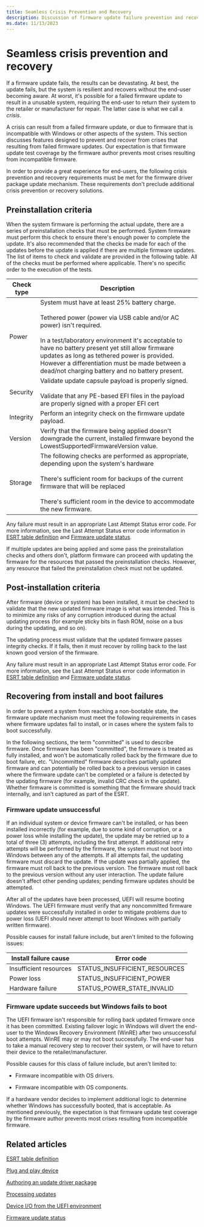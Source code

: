 ```yaml
---
title: Seamless Crisis Prevention and Recovery
description: Discussion of firmware update failure prevention and recovery.
ms.date: 11/13/2023
---
```


# Seamless crisis prevention and recovery

If a firmware update fails, the results can be devastating. At best, the update fails, but the system is resilient and recovers without the end-user becoming aware. At worst, it's possible for a failed firmware update to result in a unusable system, requiring the end-user to return their system to the retailer or manufacturer for repair. The latter case is what we call a *crisis*.

A crisis can result from a failed firmware update, or due to firmware that is incompatible with Windows or other aspects of the system. This section discusses features designed to prevent and recover from crises that resulting from failed firmware updates. Our expectation is that firmware update test coverage by the firmware author prevents most crises resulting from incompatible firmware.

In order to provide a great experience for end-users, the following crisis prevention and recovery requirements must be met for the firmware driver package update mechanism. These requirements don't preclude additional crisis prevention or recovery solutions.

## Preinstallation criteria

When the system firmware is performing the actual update, there are a series of preinstallation checks that must be performed. System firmware must perform this check to ensure there's enough power to complete the update. It's also recommended that the checks be made for each of the updates before the update is applied if there are multiple firmware updates. The list of items to check and validate are provided in the following table. All of the checks must be performed where applicable. There's no specific order to the execution of the tests.

| Check type | Description |
|--|--|
| Power | System must have at least 25% battery charge.<br><br>Tethered power (power via USB cable and/or AC power) isn't required.<br><br>In a test/laboratory environment it's acceptable to have no battery present yet still allow firmware updates as long as tethered power is provided. However a differentiation must be made between a dead/not charging battery and no battery present. |
| Security | Validate update capsule payload is properly signed.<br><br>Validate that any PE-based EFI files in the payload are properly signed with a proper EFI cert |
| Integrity | Perform an integrity check on the firmware update payload. |
| Version | Verify that the firmware being applied doesn't downgrade the current, installed firmware beyond the LowestSupportedFirmwareVersion value. |
| Storage | The following checks are performed as appropriate, depending upon the system's hardware<br><br>There's sufficient room for backups of the current firmware that will be replaced<br><br>There's sufficient room in the device to accommodate the new firmware. |

Any failure must result in an appropriate Last Attempt Status error code. For more information, see the Last Attempt Status error code information in [ESRT table definition](esrt-table-definition.md) and [Firmware update status](firmware-update-status.md).

If multiple updates are being applied and some pass the preinstallation checks and others don't, platform firmware can proceed with updating the firmware for the resources that passed the preinstallation checks. However, any resource that failed the preinstallation check must not be updated.

## Post-installation criteria

After firmware (device or system) has been installed, it must be checked to validate that the new updated firmware image is what was intended. This is to minimize any risks of any corruption introduced during the actual updating process (for example sticky bits in flash ROM, noise on a bus during the updating, and so on).

The updating process must validate that the updated firmware passes integrity checks. If it fails, then it must recover by rolling back to the last known good version of the firmware.

Any failure must result in an appropriate Last Attempt Status error code. For more information, see the Last Attempt Status error code information in [ESRT table definition](esrt-table-definition.md) and [Firmware update status](firmware-update-status.md).

## Recovering from install and boot failures

In order to prevent a system from reaching a non-bootable state, the firmware update mechanism must meet the following requirements in cases where firmware updates fail to install, or in cases where the system fails to boot successfully.

In the following sections, the term "committed" is used to describe firmware. Once firmware has been "committed", the firmware is treated as fully installed, and won't be automatically rolled back by the firmware due to boot failure, etc. "Uncommitted" firmware describes partially updated firmware and can potentially be rolled back to a previous version in cases where the firmware update can't be completed or a failure is detected by the updating firmware (for example, invalid CRC check in the update). Whether firmware is committed is something that the firmware should track internally, and isn't captured as part of the ESRT.

### Firmware update unsuccessful

If an individual system or device firmware can't be installed, or has been installed incorrectly (for example, due to some kind of corruption, or a power loss while installing the update), the update may be retried up to a total of three (3) attempts, including the first attempt. If additional retry attempts will be performed by the firmware, the system must not boot into Windows between any of the attempts. If all attempts fail, the updating firmware must discard the update. If the update was partially applied, the firmware must roll back to the previous version. The firmware must roll back to the previous version without any user interaction. The update failure doesn't affect other pending updates; pending firmware updates should be attempted.

After all of the updates have been processed, UEFI will resume booting Windows. The UEFI firmware must verify that any noncommitted firmware updates were successfully installed in order to mitigate problems due to power loss (UEFI should never attempt to boot Windows with partially written firmware).

Possible causes for install failure include, but aren't limited to the following issues:

| Install failure cause | Error code |
|--|--|
| Insufficient resources | STATUS_INSUFFICIENT_RESOURCES |
| Power loss | STATUS_INSUFFICIENT_POWER |
| Hardware failure | STATUS_POWER_STATE_INVALID |

### Firmware update succeeds but Windows fails to boot

The UEFI firmware isn't responsible for rolling back updated firmware once it has been committed. Existing failover logic in Windows will divert the end-user to the Windows Recovery Environment (WinRE) after two unsuccessful boot attempts. WinRE may or may not boot successfully. The end-user has to take a manual recovery step to recover their system, or will have to return their device to the retailer/manufacturer.

Possible causes for this class of failure include, but aren't limited to:

- Firmware incompatible with OS drivers.

- Firmware incompatible with OS components.

If a hardware vendor decides to implement additional logic to determine whether Windows has successfully booted, that is acceptable. As mentioned previously, the expectation is that firmware update test coverage by the firmware author prevents most crises resulting from incompatible firmware.

## Related articles

[ESRT table definition](esrt-table-definition.md)  

[Plug and play device](plug-and-play-device.md)  

[Authoring an update driver package](authoring-an-update-driver-package.md)  

[Processing updates](processing-updates.md)  

[Device I/O from the UEFI environment](device-i-o-from-the-uefi-environment.md)  

[Firmware update status](firmware-update-status.md)  
